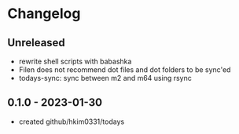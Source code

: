 # Changelog

## Unreleased
- rewrite shell scripts with babashka
- Filen does not recommend dot files and dot folders to be sync'ed
- todays-sync: sync between m2 and m64 using rsync

## 0.1.0 - 2023-01-30
- created github/hkim0331/todays
